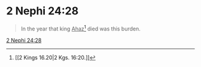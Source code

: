 # 2 Nephi 24:28

> In the year that king <u>Ahaz</u>[^a] died was this burden.

[2 Nephi 24:28](https://www.churchofjesuschrist.org/study/scriptures/bofm/2-ne/24?lang=eng&id=p28#p28)


[^a]: [[2 Kings 16.20|2 Kgs. 16:20.]]
